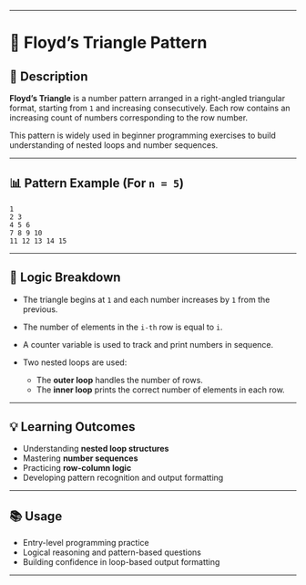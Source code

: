  
---

# 🔺 Floyd’s Triangle Pattern

## 📘 Description

**Floyd’s Triangle** is a number pattern arranged in a right-angled triangular format, starting from `1` and increasing consecutively. Each row contains an increasing count of numbers corresponding to the row number.

This pattern is widely used in beginner programming exercises to build understanding of nested loops and number sequences.

---

## 📊 Pattern Example (For `n = 5`)

```
1
2 3
4 5 6
7 8 9 10
11 12 13 14 15
```

---

## 🧠 Logic Breakdown

* The triangle begins at `1` and each number increases by `1` from the previous.
* The number of elements in the `i-th` row is equal to `i`.
* A counter variable is used to track and print numbers in sequence.
* Two nested loops are used:

  * The **outer loop** handles the number of rows.
  * The **inner loop** prints the correct number of elements in each row.

---

## 💡 Learning Outcomes

* Understanding **nested loop structures**
* Mastering **number sequences**
* Practicing **row-column logic**
* Developing pattern recognition and output formatting

---

## 📚 Usage

* Entry-level programming practice
* Logical reasoning and pattern-based questions
* Building confidence in loop-based output formatting

---
 